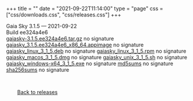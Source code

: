 +++
title = ""
date = "2021-09-22T11:14:00"
type = "page"
css = ["css/downloads.css", "css/releases.css"]
+++

<div class="download-container">
<div id="download-title">
Gaia Sky <span class="downloads-version">3.1.5</span> — <span class="downloads-releasedate">2021-09-22</span></div>
<div class="downloads-build">Build ee324a4e6</div>
<div class="download-section">
<a href="https://gaia.ari.uni-heidelberg.de/gaiasky/releases/3.1.5.ee324a4e6/gaiasky-3.1.5.ee324a4e6.tar.gz" class="download-button">gaiasky-3.1.5.ee324a4e6.tar.gz</a>
<span class="signature">no signature</span>
<a href="https://gaia.ari.uni-heidelberg.de/gaiasky/releases/3.1.5.ee324a4e6/gaiasky_3.1.5.ee324a4e6_x86_64.appimage" class="download-button">gaiasky_3.1.5.ee324a4e6_x86_64.appimage</a>
<span class="signature">no signature</span>
<a href="https://gaia.ari.uni-heidelberg.de/gaiasky/releases/3.1.5.ee324a4e6/gaiasky_linux_3_1_5.deb" class="download-button">gaiasky_linux_3_1_5.deb</a>
<span class="signature">no signature</span>
<a href="https://gaia.ari.uni-heidelberg.de/gaiasky/releases/3.1.5.ee324a4e6/gaiasky_linux_3_1_5.rpm" class="download-button">gaiasky_linux_3_1_5.rpm</a>
<span class="signature">no signature</span>
<a href="https://gaia.ari.uni-heidelberg.de/gaiasky/releases/3.1.5.ee324a4e6/gaiasky_macos_3_1_5.dmg" class="download-button">gaiasky_macos_3_1_5.dmg</a>
<span class="signature">no signature</span>
<a href="https://gaia.ari.uni-heidelberg.de/gaiasky/releases/3.1.5.ee324a4e6/gaiasky_unix_3_1_5.sh" class="download-button">gaiasky_unix_3_1_5.sh</a>
<span class="signature">no signature</span>
<a href="https://gaia.ari.uni-heidelberg.de/gaiasky/releases/3.1.5.ee324a4e6/gaiasky_windows-x64_3_1_5.exe" class="download-button">gaiasky_windows-x64_3_1_5.exe</a>
<span class="signature">no signature</span>
<a href="https://gaia.ari.uni-heidelberg.de/gaiasky/releases/3.1.5.ee324a4e6/md5sums" class="download-button">md5sums</a>
<span class="signature">no signature</span>
<a href="https://gaia.ari.uni-heidelberg.de/gaiasky/releases/3.1.5.ee324a4e6/sha256sums" class="download-button">sha256sums</a>
<span class="signature">no signature</span>
</div>
</div>

<p class="center-text" style="padding: 30px;">
<i class="fa-solid fa-circle-arrow-left"></i> <a href="/downloads/releases">Back to releases</a>
</p>
